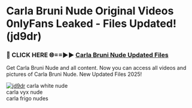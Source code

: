 # Carla Bruni Nude Original Videos 0nlyFans Leaked - Files Updated! (jd9dr)

<h3>🔴 CLICK HERE 🌐==►► <a href="https://tinyurl.com/52m3yx9h" rel="nofollow">Carla Bruni Nude Updated Files</a></h3>

Get Carla Bruni Nude and all content. Now you can access all videos and pictures of Carla Bruni Nude. New Updated Files 2025!

[![jd9dr](https://i.imgur.com/TnHtlc8.gif)](https://tinyurl.com/52m3yx9h)
carla white nude<br>
carla vyx nude<br>
carla frigo nudes